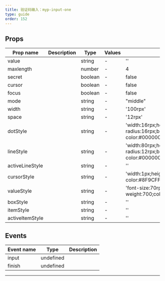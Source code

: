 ```yaml
---
title: 验证码输入：myp-input-one
type: guide
order: 152
---
```


## Props

| Prop name       | Description | Type    | Values | Default                                                                  |
| --------------- | ----------- | ------- | ------ | ------------------------------------------------------------------------ |
| value           |             | string  | -      | ''                                                                       |
| maxlength       |             | number  | -      | 4                                                                        |
| secret          |             | boolean | -      | false                                                                    |
| cursor          |             | boolean | -      | false                                                                    |
| focus           |             | boolean | -      | false                                                                    |
| mode            |             | string  | -      | "middle"                                                                 |
| width           |             | string  | -      | '100rpx'                                                                 |
| space           |             | string  | -      | '12rpx'                                                                  |
| dotStyle        |             | string  | -      | 'width:16rpx;height:16rpx;border-radius:16rpx;background-color:#000000;' |
| lineStyle       |             | string  | -      | 'width:80rpx;height:8rpx;border-radius:12rpx;background-color:#000000;'  |
| activeLineStyle |             | string  | -      | ''                                                                       |
| cursorStyle     |             | string  | -      | 'width:1px;height:42rpx;background-color:#8F9CFF;'                       |
| valueStyle      |             | string  | -      | 'font-size:70rpx;font-weight:700;color:#000000;'                         |
| boxStyle        |             | string  | -      | ''                                                                       |
| itemStyle       |             | string  | -      | ''                                                                       |
| activeItemStyle |             | string  | -      | ''                                                                       |

## Events

| Event name | Type      | Description |
| ---------- | --------- | ----------- |
| input      | undefined |
| finish     | undefined |

---
